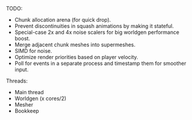 
TODO:

- Chunk allocation arena (for quick drop).
- Prevent discontinuities in squash animations by making it stateful.
- Special-case 2x and 4x noise scalers for big worldgen performance boost.
- Merge adjacent chunk meshes into supermeshes.
- SIMD for noise.
- Optimize render priorities based on player velocity.
- Poll for events in a separate process and timestamp them for smoother input.

Threads:

- Main thread
- Worldgen (x cores/2)
- Mesher
- Bookkeep
